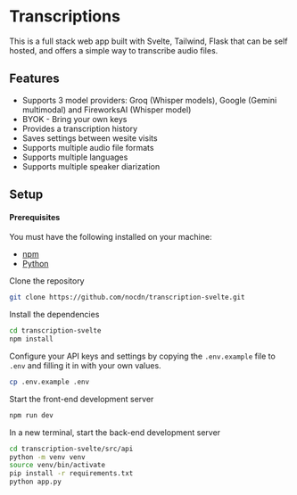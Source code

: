 # Transcriptions

This is a full stack web app built with Svelte, Tailwind, Flask that can be self hosted, and offers a simple way to transcribe audio files.

## Features

- Supports 3 model providers: Groq (Whisper models), Google (Gemini multimodal) and FireworksAI (Whisper model)
- BYOK - Bring your own keys
- Provides a transcription history
- Saves settings between wesite visits
- Supports multiple audio file formats
- Supports multiple languages
- Supports multiple speaker diarization

## Setup

#### Prerequisites

You must have the following installed on your machine:

- [npm](https://www.npmjs.com/)
- [Python](https://www.python.org/)

Clone the repository

```bash
git clone https://github.com/nocdn/transcription-svelte.git
```

Install the dependencies

```bash
cd transcription-svelte
npm install
```

Configure your API keys and settings by copying the `.env.example` file to `.env` and filling it in with your own values.

```bash
cp .env.example .env
```

Start the front-end development server

```bash
npm run dev
```

In a new terminal, start the back-end development server

```bash
cd transcription-svelte/src/api
python -m venv venv
source venv/bin/activate
pip install -r requirements.txt
python app.py
```

